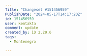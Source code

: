 ```yaml
---
Title: "Changeset #151456959"
PublishDate: "2024-05-17T14:17:20Z"
id: 151456959
user: kentakta
comment: update
created_by: iD 2.29.0
tags:
  - Montenegro

---
```

